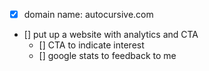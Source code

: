 - [x] domain name: autocursive.com
- [] put up a website with analytics and CTA
	- [] CTA to indicate interest
	- [] google stats to feedback to me
